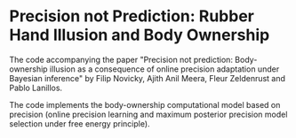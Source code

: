 # Precision not Prediction: Rubber Hand Illusion and Body Ownership
The code accompanying the paper "Precision not prediction: Body-ownership illusion as a consequence of online precision adaptation under Bayesian inference" by Filip Novicky, Ajith Anil Meera, Fleur Zeldenrust and Pablo Lanillos.

The code implements the body-ownership computational model based on precision (online precision learning and maximum posterior precision model selection under free energy principle).
